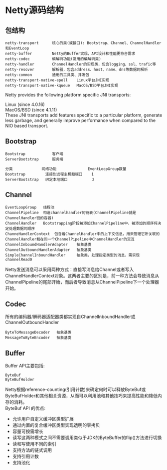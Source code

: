 # Netty源码结构

## 包结构
```
netty-transport      核心的类(或接口): Bootstrap、Channel、ChannelHandler和EventLoop
netty-buffer         Netty的Buffer实现，API设计和性能更符合需求
netty-codec          编解码功能(常用的编解码类)
netty-handler        ChannelHandler的实现类，包含logging、ssl、trafic等
netty-resover        解析器，包含address、host、name、dns等数据的解析
netty-common         通用的工具类、并发包
netty-transport-native-epoll    Linux平台JNI实现
netty-transport-native-kqueue   MacOS/BSD平台JNI实现
```
Netty provides the following platform specific JNI transports:  

Linux (since 4.0.16)  
MacOS/BSD (since 4.1.11)  
These JNI transports add features specific to a particular platform, generate less garbage, and generally improve performance when compared to the NIO based transport.  

## Bootstrap
```
Bootstrap            客户端
ServerBootstrap      服务端

分类	           网络功能              EventLoopGroup数量    
Bootstrap	      连接到远程主机和端口    1
ServerBootstrap   绑定本地端口           2   
```

## Channel
```
EventLoopGroup   线程池
ChannelPipeline  构造channelhandler的链表(ChannelPipeline就是ChannelHandler链的容器)
ChannelHandler   Bootstrapping阶段被添加ChannelPipeline中，被添加的顺序将决定处理数据的顺序
ChanneHandlerContext  包含着ChannelHandler中的上下文信息，用来管理它所关联的ChannelHandler和在同一个ChannelPipeline中ChannelHandler的交互
ChannelInboundHandlerAdapter    抽象基类
ChannelOutboundHandlerAdapter   抽象基类
SimpleChannelInboundHandler     抽象类，处理指定类型的消息，需实现channelRead0
```
Netty发送消息可以采用两种方式：直接写消息给Channel或者写入ChannelHandlerContext对象。这两者主要的区别是，前一种方法会导致消息从ChannelPipeline的尾部开始，而后者导致消息从ChannelPipeline下一个处理器开始。


## Codec
所有的编码器/解码器适配器类都实现自ChannelInboundHandler或ChannelOutboundHandler  
 ```
ByteToMessageDecoder   抽象基类
MessageToByteEncoder   抽象基类
 ```

## Buffer
Buffer API主要包括:  
```
ByteBuf  
ByteBufHolder
```  
Netty根据reference-counting(引用计数)来确定何时可以释放ByteBuf或ByteBufHolder和其他相关资源，从而可以利用池和其他技巧来提高性能和降低内存的消耗。  
ByteBuf API 的优点:  
* 允许用户自定义缓冲区类型扩展
* 通过内置的复合缓冲区类型实现透明的零拷贝
* 容量可按需增长
* 读写这两种模式之间不需要调用类似于JDK的ByteBuffer的flip()方法进行切换
* 读和写使用不同的索引
* 支持方法的链式调用
* 支持引用计数
* 支持池化


